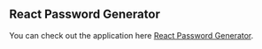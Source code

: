 
## React Password Generator

You can check out the application here [React Password Generator](https://playful-melomakarona-03aba2.netlify.app).



